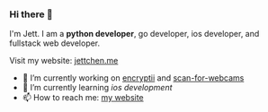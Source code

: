 ### Hi there 👋
I'm Jett. I am a **python developer**, go developer, ios developer, and fullstack web developer.

Visit my website: [jettchen.me](https://jettchen.me)

- 🔭 I’m currently working on [encryptii](https://github.com/JettChenT/encryptii-server) and [scan-for-webcams](https://github.com/JettChenT/scan-for-webcams)
- 🌱 I’m currently learning *ios development*
- 📫 How to reach me: [my website](https://jettchen.me)

<!--
**JettChenT/JettChenT** is a ✨ _special_ ✨ repository because its `README.md` (this file) appears on your GitHub profile.

Here are some ideas to get you started:

- 🔭 I’m currently working on ...
- 🌱 I’m currently learning ...
- 👯 I’m looking to collaborate on ...
- 🤔 I’m looking for help with ...
- 💬 Ask me about ...
- 📫 How to reach me: ...
- 😄 Pronouns: ...
- ⚡ Fun fact: ...
-->
